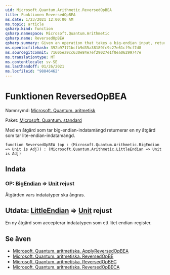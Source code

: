```yaml
---
uid: Microsoft.Quantum.Arithmetic.ReversedOpBEA
title: Funktionen ReversedOpBEA
ms.date: 1/23/2021 12:00:00 AM
ms.topic: article
qsharp.kind: function
qsharp.namespace: Microsoft.Quantum.Arithmetic
qsharp.name: ReversedOpBEA
qsharp.summary: Given an operation that takes a big-endian input, returns a new operation that takes a little-endian input.
ms.openlocfilehash: 392b97171bcfb9d35a38189fc9c27e61cf9cf7d8
ms.sourcegitcommit: 71605ea9cc630e84e7ef29027e1f0ea06299747e
ms.translationtype: MT
ms.contentlocale: sv-SE
ms.lasthandoff: 01/26/2021
ms.locfileid: "98846462"
---
```

# <a name="reversedopbea-function"></a>Funktionen ReversedOpBEA

Namnrymd: [Microsoft. Quantum. aritmetisk](xref:Microsoft.Quantum.Arithmetic)

Paket: [Microsoft. Quantum. standard](https://nuget.org/packages/Microsoft.Quantum.Standard)


Med en åtgärd som tar big-endian-indatamängd returnerar en ny åtgärd som tar lite-endian-indatamängd.

```qsharp
function ReversedOpBEA (op : (Microsoft.Quantum.Arithmetic.BigEndian => Unit is Adj)) : (Microsoft.Quantum.Arithmetic.LittleEndian => Unit is Adj)
```


## <a name="input"></a>Indata

### <a name="op--bigendian--unit--is-adj"></a>OP: [BigEndian](xref:Microsoft.Quantum.Arithmetic.BigEndian) => [Unit](xref:microsoft.quantum.lang-ref.unit)  rejust

Åtgärden vars indatatyper ska ångras.



## <a name="output--littleendian--unit--is-adj"></a>Utdata: [LittleEndian](xref:Microsoft.Quantum.Arithmetic.LittleEndian) => [Unit](xref:microsoft.quantum.lang-ref.unit)  rejust

En ny åtgärd som accepterar indatatypen som ett litet endian-register.

## <a name="see-also"></a>Se även

- [Microsoft. Quantum. aritmetiska. ApplyReversedOpBEA](xref:Microsoft.Quantum.Arithmetic.ApplyReversedOpBEA)
- [Microsoft. Quantum. aritmetiska. ReversedOpBE](xref:Microsoft.Quantum.Arithmetic.ReversedOpBE)
- [Microsoft. Quantum. aritmetiska. ReversedOpBEC](xref:Microsoft.Quantum.Arithmetic.ReversedOpBEC)
- [Microsoft. Quantum. aritmetiska. ReversedOpBECA](xref:Microsoft.Quantum.Arithmetic.ReversedOpBECA)
